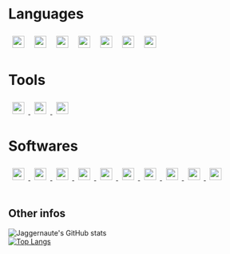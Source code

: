 
# Languages

<div id="languages">
    <img style="padding:8px;" src="https://upload.wikimedia.org/wikipedia/commons/thumb/8/80/HTML5_logo_resized.svg/1200px-HTML5_logo_resized.svg.png" height="24px">
    <img style="padding:8px;" src="https://upload.wikimedia.org/wikipedia/commons/thumb/d/d5/CSS3_logo_and_wordmark.svg/1200px-CSS3_logo_and_wordmark.svg.png" height="24px">
    <img style="padding:8px;" src="https://upload.wikimedia.org/wikipedia/commons/thumb/d/d4/Javascript-shield.svg/397px-Javascript-shield.svg.png" height="24px">
    <img style="padding:8px;" src="https://sujanbyanjankar.com.np/wp-content/uploads/2019/03/php.png" height="24px">
    <img style="padding:8px;" src="https://download.logo.wine/logo/MySQL/MySQL-Logo.wine.png" height="24px">
    <img style="padding:8px;" src="https://upload.wikimedia.org/wikipedia/commons/1/18/ISO_C%2B%2B_Logo.svg" height="24px">
    <img style="padding:8px;" src="https://upload.wikimedia.org/wikipedia/en/3/30/Java_programming_language_logo.svg" height="24px">
</div>

# Tools

<div id="tools">
    <a href="https://git-scm.com/">
        <img style="padding:8px;" src="https://sdtimes.com/wp-content/uploads/2018/05/git_logo.png" height="24px">
    </a>
    <a href="https://github.com/">
        <img style="padding:8px;" src="https://upload.wikimedia.org/wikipedia/commons/thumb/9/91/Octicons-mark-github.svg/1200px-Octicons-mark-github.svg.png" height="24px">
    </a>
    <a href="https://www.telerik.com/fiddler">
        <img style="padding:8px;" src="https://storage.googleapis.com/datanyze-data/technologies/453462a22a65002013f5c3f124a8b0d6e02e6590.png" height="24px">
    </a>
</div>

# Softwares
<div id="softwares">
    <a href="https://www.sublimetext.com/3">
        <img style="padding:8px;" src="https://cdn.worldvectorlogo.com/logos/sublime-text.svg" height="24px">
    </a>
    <a href="https://www.jetbrains.com/pycharm/">
        <img style="padding:8px;" src="https://live.mgm-tp.com/wp-content/uploads/2010/03/IntelliJIDEA_icon.png" height="24px">
    </a>
    <a href="https://www.jetbrains.com/phpstorm/">
        <img style="padding:8px;" src="https://cdn.worldvectorlogo.com/logos/phpstorm-1.svg" height="24px">
    </a>
    <a href="https://www.jetbrains.com/datagrip/">
        <img style="padding:8px;" src="https://upload.wikimedia.org/wikipedia/commons/thumb/c/c9/DataGrip.svg/768px-DataGrip.svg.png" height="24px">
    </a>
    <a href="https://www.jetbrains.com/rider/">
        <img style="padding:8px;" src="https://assets.website-files.com/5db19bb5bc2c146525fed407/5df796b79fcc8fcb43a79084_rider_logo_300x300.png" height="24px">
    </a>
    <a href="https://www.jetbrains.com/clion/">
        <img style="padding:8px;" src="https://resources.jetbrains.com/storage/products/clion/img/meta/clion_logo_300x300.png" height="24px">
    </a>
        <a href="https://www.jetbrains.com/webstorm/">
        <img style="padding:8px;" src="https://upload.wikimedia.org/wikipedia/commons/7/71/WebStorm_Icon.png" height="24px">
    </a>
     <a href="https://code.visualstudio.com">
        <img style="padding:8px;" src="https://user-images.githubusercontent.com/674621/71187801-14e60a80-2280-11ea-94c9-e56576f76baf.png" height="24px">
    </a>
        <a href="https://visualstudio.microsoft.com/fr/">
        <img style="padding:8px;" src="https://1000logos.net/wp-content/uploads/2020/08/Visual-Studio-Logo.png" height="24px">
    </a>
        <a href="https://atom.io">
        <img style="padding:8px;" src="https://codealb.gallerycdn.vsassets.io/extensions/codealb/codealb/0.0.1/1535744626575/Microsoft.VisualStudio.Services.Icons.Default" height="24px">
    </a>
</div>
<br>

## Other infos

![Jaggernaute's GitHub stats](https://github-readme-stats.vercel.app/api?username=Jaggernaute&hide=prs,issues&show_icons=true&theme=dark)
<br>
[![Top Langs](https://github-readme-stats.vercel.app/api/top-langs/?username=Jaggernaute&langs_count=8)](https://github.com/anuraghazra/github-readme-stats)
